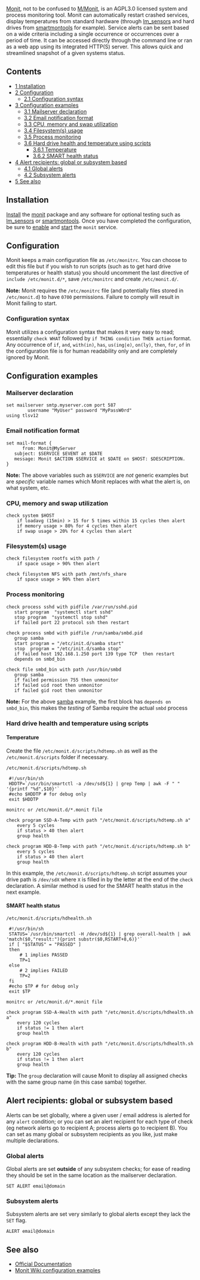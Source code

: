 [Monit](https://mmonit.com/monit/), not to be confused to [M/Monit](https://mmonit.com/), is an AGPL3.0 licensed system and process monitoring tool. Monit can automatically restart crashed services, display temperatures from standard hardware (through [lm_sensors](/index.php/Lm_sensors "Lm sensors") and hard drives from [smartmontools](https://www.archlinux.org/packages/?name=smartmontools) for example). Service alerts can be sent based on a wide criteria including a single occurrence or occurrences over a period of time. It can be accessed directly through the command line or ran as a web app using its integrated HTTP(S) server. This allows quick and streamlined snapshot of a given systems status.

## Contents

*   [1 Installation](#Installation)
*   [2 Configuration](#Configuration)
    *   [2.1 Configuration syntax](#Configuration_syntax)
*   [3 Configuration examples](#Configuration_examples)
    *   [3.1 Mailserver declaration](#Mailserver_declaration)
    *   [3.2 Email notification format](#Email_notification_format)
    *   [3.3 CPU, memory and swap utilization](#CPU.2C_memory_and_swap_utilization)
    *   [3.4 Filesystem(s) usage](#Filesystem.28s.29_usage)
    *   [3.5 Process monitoring](#Process_monitoring)
    *   [3.6 Hard drive health and temperature using scripts](#Hard_drive_health_and_temperature_using_scripts)
        *   [3.6.1 Temperature](#Temperature)
        *   [3.6.2 SMART health status](#SMART_health_status)
*   [4 Alert recipients: global or subsystem based](#Alert_recipients:_global_or_subsystem_based)
    *   [4.1 Global alerts](#Global_alerts)
    *   [4.2 Subsystem alerts](#Subsystem_alerts)
*   [5 See also](#See_also)

## Installation

[Install](/index.php/Install "Install") the [monit](https://www.archlinux.org/packages/?name=monit) package and any software for optional testing such as [lm_sensors](https://www.archlinux.org/packages/?name=lm_sensors) or [smartmontools](https://www.archlinux.org/packages/?name=smartmontools). Once you have completed the configuration, be sure to [enable](/index.php/Enable "Enable") and [start](/index.php/Start "Start") the `monit` service.

## Configuration

Monit keeps a main configuration file as `/etc/monitrc`. You can choose to edit this file but if you wish to run scripts (such as to get hard drive temperatures or health status) you should uncomment the last directive of `include /etc/monit.d/*`, save `/etc/monitrc` and create `/etc/monit.d/`.

**Note:** Monit requires the `/etc/monitrc` file (and potentially files stored in `/etc/monit.d`) to have `0700` permissions. Failure to comply will result in Monit failing to start.

### Configuration syntax

Monit utilizes a configuration syntax that makes it very easy to read; essentially `check WHAT` followed by `if THING condition THEN action` format. Any occurrence of `if`, `and`, `with(in)`, `has`, `us(ing|e)`, `on(ly)`, `then`, `for`, `of` in the configuration file is for human readability only and are completely ignored by Monit.

## Configuration examples

### Mailserver declaration

```
set mailserver smtp.myserver.com port 587
        username "MyUser" password "MyPassW0rd"
using tlsv12
```

### Email notification format

```
set mail-format {
      from: Monit@MyServer
   subject: $SERVICE $EVENT at $DATE
   message: Monit $ACTION $SERVICE at $DATE on $HOST: $DESCRIPTION.
} 
```

**Note:** The above variables such as `$SERVICE` are *not* generic examples but are *specific* variable names which Monit replaces with what the alert is, on what system, etc.

### CPU, memory and swap utilization

```
check system $HOST
    if loadavg (15min) > 15 for 5 times within 15 cycles then alert
    if memory usage > 80% for 4 cycles then alert
    if swap usage > 20% for 4 cycles then alert
```

### Filesystem(s) usage

```
check filesystem rootfs with path /
    if space usage > 90% then alert

check filesystem NFS with path /mnt/nfs_share
    if space usage > 90% then alert
```

### Process monitoring

```
check process sshd with pidfile /var/run/sshd.pid
   start program  "systemctl start sshd"
   stop program  "systemctl stop sshd"
   if failed port 22 protocol ssh then restart
```

```
check process smbd with pidfile /run/samba/smbd.pid
   group samba
   start program = "/etc/init.d/samba start"
   stop  program = "/etc/init.d/samba stop"
   if failed host 192.168.1.250 port 139 type TCP  then restart
   depends on smbd_bin

check file smbd_bin with path /usr/bin/smbd
   group samba
   if failed permission 755 then unmonitor
   if failed uid root then unmonitor
   if failed gid root then unmonitor
```

**Note:** For the above [samba](https://www.archlinux.org/packages/?name=samba) example, the first block has `depends on smbd_bin`, this makes the *testing* of Samba require the actual `smbd` process

### Hard drive health and temperature using scripts

#### Temperature

Create the file `/etc/monit.d/scripts/hdtemp.sh` as well as the `/etc/monit.d/scripts` folder if necessary.

 `/etc/monit.d/scripts/hdtemp.sh` 
```
 #!/usr/bin/sh
 HDDTP=`/usr/bin/smartctl -a /dev/sd${1} | grep Temp | awk -F " " '{printf "%d",$10}'`
 #echo $HDDTP # for debug only
 exit $HDDTP
```
 `monitrc or /etc/monit.d/*.monit file` 
```
check program SSD-A-Temp with path "/etc/monit.d/scripts/hdtemp.sh a"
    every 5 cycles
    if status > 40 then alert
    group health

check program HDD-B-Temp with path "/etc/monit.d/scripts/hdtemp.sh b"
    every 5 cycles
    if status > 40 then alert
    group health
```

In this example, the `/etc/monit.d/scripts/hdtemp.sh` script assumes your drive path is `/dev/sdX` where `X` is filled in by the letter at the end of the `check` declaration. A similar method is used for the SMART health status in the next example.

#### SMART health status

 `/etc/monit.d/scripts/hdhealth.sh` 
```
 #!/usr/bin/sh
 STATUS=`/usr/bin/smartctl -H /dev/sd${1} | grep overall-health | awk 'match($0,"result:"){print substr($0,RSTART+8,6)}'`
 if [ "$STATUS" = "PASSED" ] 
 then
     # 1 implies PASSED
     TP=1
 else 
     # 2 implies FAILED
     TP=2
 fi
 #echo $TP # for debug only
 exit $TP
```
 `monitrc or /etc/monit.d/*.monit file` 
```
check program SSD-A-Health with path "/etc/monit.d/scripts/hdhealth.sh a"
    every 120 cycles
    if status != 1 then alert
    group health

check program HDD-B-Health with path "/etc/monit.d/scripts/hdhealth.sh b"
    every 120 cycles
    if status != 1 then alert
    group health
```

**Tip:** The `group` declaration will cause Monit to display all assigned checks with the same group name (in this case samba) together.

## Alert recipients: global or subsystem based

Alerts can be set globally, where a given user / email address is alerted for any `alert` condition; or you can set an alert recipient for each type of check (eg network alerts go to recipient A; process alerts go to recipient B). You can set as many global or subsystem recipients as you like, just make multiple declarations.

### Global alerts

Global alerts are set **outside** of any subsystem checks; for ease of reading they should be set in the same location as the mailserver declaration.

```
SET ALERT email@domain

```

### Subsystem alerts

Subsystem alerts are set very similarly to global alerts except they lack the `SET` flag.

```
ALERT email@domain

```

## See also

*   [Official Documentation](https://mmonit.com/monit/documentation/monit.html)
*   [Monit Wiki configuration examples](https://mmonit.com/wiki/Monit/ConfigurationExamples)